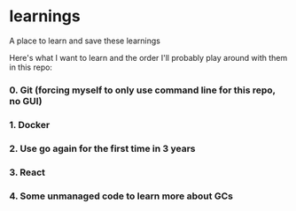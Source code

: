 # learnings
A place to learn and save these learnings

Here's what I want to learn and the order I'll probably play around with them in this repo:

### 0. Git (forcing myself to only use command line for this repo, no GUI)

### 1. Docker

### 2. Use go again for the first time in 3 years

### 3. React

### 4. Some unmanaged code to learn more about GCs
